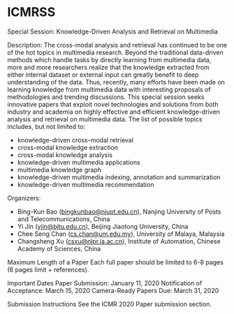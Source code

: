 # ICMRSS
Special Session:  Knowledge-Driven Analysis and Retrieval on Multimedia

Description:
 The cross-modal analysis and retrieval has continued to be one of the hot topics in multimedia research. Beyond the traditional data-driven methods which handle tasks by directly learning from multimedia data, more and more researchers realize that the knowledge extracted from either internal dataset or external input can greatly benefit to deep understanding of the data. Thus, recently, many efforts have been made on learning knowledge from multimedia data with interesting proposals of methodologies and trending discussions. 
  This special session seeks innovative papers that exploit novel technologies and solutions from both industry and academia on highly effective and efficient knowledge-driven analysis and retrieval on multimedia data. The list of possible topics includes, but not limited to:
 
- knowledge-driven cross-modal retrieval
- cross-modal knowledge extraction
- cross-modal knowledge analysis
- knowledge-driven multimedia applications
- multimedia knowledge graph
- knowledge-driven multimedia indexing, annotation and summarization
- knowledge-driven multimedia recommendation

Organizers:
- Bing-Kun Bao (bingkunbao@njupt.edu.cn), Nanjing University of Posts and Telecommunications, China
- Yi Jin (yjin@bjtu.edu.cn), Beijing Jiaotong University, China
- Chee Seng Chan (cs.chan@um.edu.my), University of Malaya, Malaysia
- Changsheng Xu (csxu@nlpr.ia.ac.cn), Institute of Automation, Chinese Academy of Sciences, China

Maximum Length of a Paper
Each full paper should be limited to 6-8 pages (6 pages limit + references).

Important Dates
Paper Submission: January 11, 2020
Notification of Acceptance: March 15, 2020
Camera-Ready Papers Due: March 31, 2020

Submission Instructions
See the ICMR 2020 Paper submission section.
